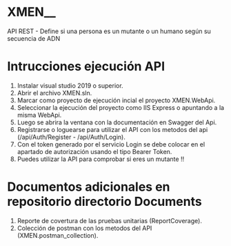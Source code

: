 # XMEN__
API REST - Define si una persona es un mutante o un humano según su secuencia de ADN

# Intrucciones ejecución API

1. Instalar visual studio 2019 o superior.
2. Abrir el archivo XMEN.sln.
3. Marcar como proyecto de ejecución incial el proyecto XMEN.WebApi.
4. Seleccionar la ejecución del proyecto como IIS Express o apuntando a la misma WebApi.
5. Luego se abrira la ventana con la documentación en Swagger del Api.
6. Registrarse o loguearse para utilizar el API con los metodos del api (/api/Auth/Register - /api/Auth/Login).
7. Con el token generado por el servicio Login se debe colocar en el apartado de autorización usando el tipo Bearer Token.
8. Puedes utilizar la API para comprobar si eres un mutante !!

# Documentos adicionales en repositorio directorio Documents

1. Reporte de covertura de las pruebas unitarias (ReportCoverage).
2. Colección de postman con los metodos del API (XMEN.postman_collection).
